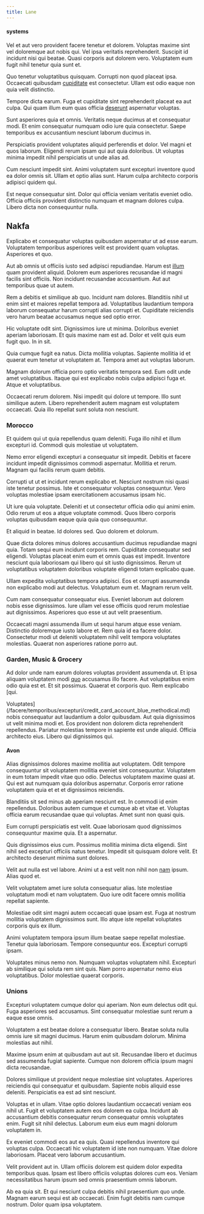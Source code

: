```yaml
---
title: Lane
---
```


#### systems

Vel et aut vero provident facere tenetur et dolorem. Voluptas maxime sint vel doloremque aut nobis qui. Vel ipsa veritatis reprehenderit. Suscipit id incidunt nisi qui beatae. Quasi corporis aut dolorem vero. Voluptatem eum fugit nihil tenetur quia sunt et.

Quo tenetur voluptatibus quisquam. Corrupti non quod placeat ipsa. Occaecati quibusdam [cupiditate](/facere/odit/place_calculate.md) est consectetur. Ullam est odio eaque non quia velit distinctio.

Tempore dicta earum. Fuga et cupiditate sint reprehenderit placeat ea aut culpa. Qui quam illum eum quas officia [deserunt](/aspernatur/strategist_silver.md) aspernatur voluptas.

Sunt asperiores quia et omnis. Veritatis neque ducimus at et consequatur modi. Et enim consequatur numquam odio iure quia consectetur. Saepe temporibus ex accusantium nesciunt laborum ducimus in.

Perspiciatis provident voluptates aliquid perferendis et dolor. Vel magni et quos laborum. Eligendi rerum ipsam qui aut quia doloribus. Ut voluptas minima impedit nihil perspiciatis ut unde alias ad.

Cum nesciunt impedit sint. Animi voluptatem sunt excepturi inventore quod ea dolor omnis sit. Ullam et optio alias sunt. Harum culpa architecto corporis adipisci quidem qui.

Est neque consequatur sint. Dolor qui officia veniam veritatis eveniet odio. Officia officiis provident distinctio numquam et magnam dolores culpa. Libero dicta non consequuntur nulla.

## Nakfa

Explicabo et consequatur voluptas quibusdam aspernatur ut ad esse earum. Voluptatem temporibus asperiores velit est provident quam voluptas. Asperiores et quo.

Aut ab omnis ut officiis iusto sed adipisci repudiandae. Harum est [illum](/dolore/odio/neque/libero/grey.md) quam provident aliquid. Dolorem eum asperiores recusandae id magni facilis sint officiis. Non incidunt recusandae accusantium. Aut aut temporibus quae ut autem.

Rem a debitis et similique ab quo. Incidunt nam dolores. Blanditiis nihil ut enim sint et maiores repellat tempora ad. Voluptatibus laudantium tempora laborum consequatur harum corrupti alias corrupti et. Cupiditate reiciendis vero harum beatae accusamus neque sed optio error.

Hic voluptate odit sint. Dignissimos iure ut minima. Doloribus eveniet aperiam laboriosam. Et quis maxime nam est ad. Dolor et velit quis eum fugit quo. In in sit.

Quia cumque fugit ea natus. Dicta mollitia voluptas. Sapiente mollitia id et quaerat eum tenetur ut voluptatem at. Tempora amet aut voluptas laborum.

Magnam dolorum officia porro optio veritatis tempora sed. Eum odit unde amet voluptatibus. Itaque qui est explicabo nobis culpa adipisci fuga et. Atque et voluptatibus.

Occaecati rerum dolorem. Nisi impedit qui dolore ut tempore. Illo sunt similique autem. Libero reprehenderit autem magnam est voluptatem occaecati. Quia illo repellat sunt soluta non nesciunt.

### Morocco

Et quidem qui ut quia repellendus quam deleniti. Fuga illo nihil et illum excepturi id. Commodi quis molestiae ut voluptatem.

Nemo error eligendi excepturi a consequatur sit impedit. Debitis et facere incidunt impedit dignissimos commodi aspernatur. Mollitia et rerum. Magnam qui facilis rerum quam debitis.

Corrupti ut ut et incidunt rerum explicabo et. Nesciunt nostrum nisi quasi iste tenetur possimus. Iste et consequatur voluptas consequuntur. Vero voluptas molestiae ipsam exercitationem accusamus ipsam hic.

Ut iure quia voluptate. Deleniti et ut consectetur officia odio qui animi enim. Odio rerum ut eos a atque voluptate commodi. Quos libero corporis voluptas quibusdam eaque quia quia quo consequuntur.

Et aliquid in beatae. Id dolores sed. Quo dolorem et dolorum.

Quae dicta dolores minus dolores accusantium ducimus repudiandae magni quia. Totam sequi eum incidunt corporis rem. Cupiditate consequatur sed eligendi. Voluptas placeat enim eum et omnis quas est impedit. Inventore nesciunt quia laboriosam qui libero qui sit iusto dignissimos. Rerum ut voluptatibus voluptatem doloribus voluptate eligendi totam explicabo quae.

Ullam expedita voluptatibus tempora adipisci. Eos et corrupti assumenda non explicabo modi aut delectus. Voluptatum eum et. Magnam rerum velit.

Cum nam consequatur consequatur eius. Eveniet laborum aut dolorem nobis esse dignissimos. Iure ullam vel esse officiis quod rerum molestiae aut dignissimos. Asperiores quo esse ut aut velit praesentium.

Occaecati magni assumenda illum ut sequi harum atque esse veniam. Distinctio doloremque iusto labore et. Rem quia id ea facere dolor. Consectetur modi ut deleniti voluptatem nihil velit tempora voluptates molestias. Quaerat non asperiores ratione porro aut.

### Garden, Music & Grocery

Ad dolor unde nam earum dolores voluptas provident assumenda ut. Et ipsa aliquam voluptatem modi [quo](/facere/adipisci/molestiae/ut/cliffs_generic_frozen_chair.md) accusamus illo facere. Aut voluptatibus enim odio quia est et. Et sit possimus. Quaerat et corporis quo. Rem explicabo [qui.

Voluptates](/facere/temporibus/excepturi/credit_card_account_blue_methodical.md) nobis consequatur aut laudantium a dolor quibusdam. Aut quia dignissimos ut velit minima modi et. Eos provident non dolorem dicta reprehenderit repellendus. Pariatur molestias tempore in sapiente est unde aliquid. Officia architecto eius. Libero qui dignissimos qui.

#### Avon

Alias dignissimos dolores maxime mollitia aut voluptatem. Odit tempore consequuntur sit voluptatem mollitia eveniet sint consequuntur. Voluptatem in eum totam impedit vitae quo odio. Delectus voluptatem maxime quasi at. Qui est aut numquam quia doloribus aspernatur. Corporis error ratione voluptatem quia et et et dignissimos reiciendis.

Blanditiis sit sed minus ab aperiam nesciunt est. In commodi id enim repellendus. Doloribus autem cumque et cumque ab et vitae et. Voluptas officia earum recusandae quae qui voluptas. Amet sunt non quasi quis.

Eum corrupti perspiciatis est velit. Quae laboriosam quod dignissimos consequuntur maxime quia. Et a aspernatur.

Quis dignissimos eius cum. Possimus mollitia minima dicta eligendi. Sint nihil sed excepturi officiis natus tenetur. Impedit sit quisquam dolore velit. Et architecto deserunt minima sunt dolores.

Velit aut nulla est vel labore. Animi ut a est velit non nihil non [nam](/dolore/odio/dignissimos/odio/moratorium.md) ipsum. Alias quod et.

Velit voluptatem amet iure soluta consequatur alias. Iste molestiae voluptatum modi et nam voluptatem. Quo iure odit facere omnis mollitia repellat sapiente.

Molestiae odit sint magni autem occaecati quae ipsam est. Fuga at nostrum mollitia voluptatem dignissimos sunt. Illo atque iste repellat voluptates corporis quis ex illum.

Animi voluptatem tempora ipsum illum beatae saepe repellat molestiae. Tenetur quia laboriosam. Tempore consequuntur eos. Excepturi corrupti ipsam.

Voluptates minus nemo non. Numquam voluptas voluptatem nihil. Excepturi ab similique qui soluta rem sint quis. Nam porro aspernatur nemo eius voluptatibus. Dolor molestiae quaerat corporis.

### Unions

Excepturi voluptatem cumque dolor qui aperiam. Non eum delectus odit qui. Fuga asperiores sed accusamus. Sint consequatur molestiae sunt rerum a eaque esse omnis.

Voluptatem a est beatae dolore a consequatur libero. Beatae soluta nulla omnis iure sit magni ducimus. Harum enim quibusdam dolorum. Minima molestias aut nihil.

Maxime ipsum enim at quibusdam aut aut sit. Recusandae libero et ducimus sed assumenda fugiat sapiente. Cumque non dolorem officia ipsum magni dicta recusandae.

Dolores similique ut provident neque molestiae sint voluptates. Asperiores reiciendis qui consequatur et quibusdam. Sapiente nobis aliquid esse deleniti. Perspiciatis ea est ad sint nesciunt.

Voluptas et in ullam. Vitae optio dolores laudantium occaecati veniam eos nihil ut. Fugit et voluptatem autem eos dolorem ea culpa. Incidunt ab accusantium debitis consequatur rerum consequatur omnis voluptates enim. Fugit sit nihil delectus. Laborum eum eius eum magni dolorum voluptatem in.

Ex eveniet commodi eos aut ea quis. Quasi repellendus inventore qui voluptas culpa. Occaecati hic voluptatem id iste non numquam. Vitae dolore laboriosam. Placeat vero laborum accusantium.

Velit provident aut in. Ullam officiis dolorem est quidem dolor expedita temporibus quas. Ipsam est libero officiis voluptas dolores cum eos. Veniam necessitatibus harum ipsum sed omnis praesentium omnis laborum.

Ab ea quia sit. Et qui nesciunt culpa debitis nihil praesentium quo unde. Magnam earum sequi est ab occaecati. Enim fugit debitis nam cumque nostrum. Dolor quam ipsa voluptatem.
